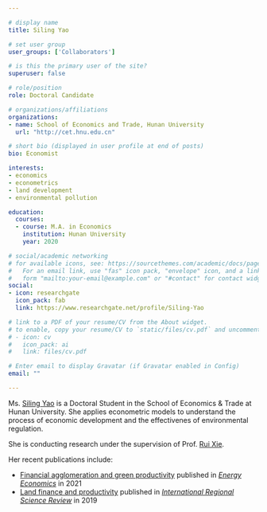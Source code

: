 ```yaml
---

# display name
title: Siling Yao

# set user group
user_groups: ['Collaborators']

# is this the primary user of the site?
superuser: false

# role/position
role: Doctoral Candidate

# organizations/affiliations
organizations:
- name: School of Economics and Trade, Hunan University
  url: "http://cet.hnu.edu.cn"

# short bio (displayed in user profile at end of posts)
bio: Economist

interests:
- economics
- econometrics
- land development
- environmental pollution

education:
  courses:
  - course: M.A. in Economics
    institution: Hunan University
    year: 2020

# social/academic networking
# for available icons, see: https://sourcethemes.com/academic/docs/page-builder/#icons
#   For an email link, use "fas" icon pack, "envelope" icon, and a link in the
#   form "mailto:your-email@example.com" or "#contact" for contact widget.
social:
- icon: researchgate
  icon_pack: fab
  link: https://www.researchgate.net/profile/Siling-Yao

# link to a PDF of your resume/CV from the About widget.
# to enable, copy your resume/CV to `static/files/cv.pdf` and uncomment the lines below.
# - icon: cv
#   icon_pack: ai
#   link: files/cv.pdf

# Enter email to display Gravatar (if Gravatar enabled in Config)
email: ""

---
```


Ms. [Siling Yao](https://www.researchgate.net/profile/Siling-Yao) is a Doctoral Student in the School of Economics & Trade at Hunan University. 
She applies econometric models to understand the process of economic development and the effectivenes of environmental regulation. 
<br>

She is conducting research under the supervision of Prof. [Rui Xie](http://cet.hnu.edu.cn/info/1150/7842.htm).
<br>

Her recent publications include:
- [Financial agglomeration and green productivity](https://www.qzgeog.com/publication/p2021-xie-financial/)
  published in [_Energy Economics_](https://www.journals.elsevier.com/energy-economics) in 2021
- [Land finance and productivity](https://doi.org/10.1177/0160017619836270)
  published in [_International Regional Science Review_](https://journals.sagepub.com/home/irx) in 2019
<br>



